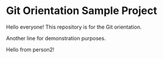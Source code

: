 # Git Orientation Sample Project

Hello everyone! This repository is for the Git orientation.

Another line for demonstration purposes.

Hello from person2!

